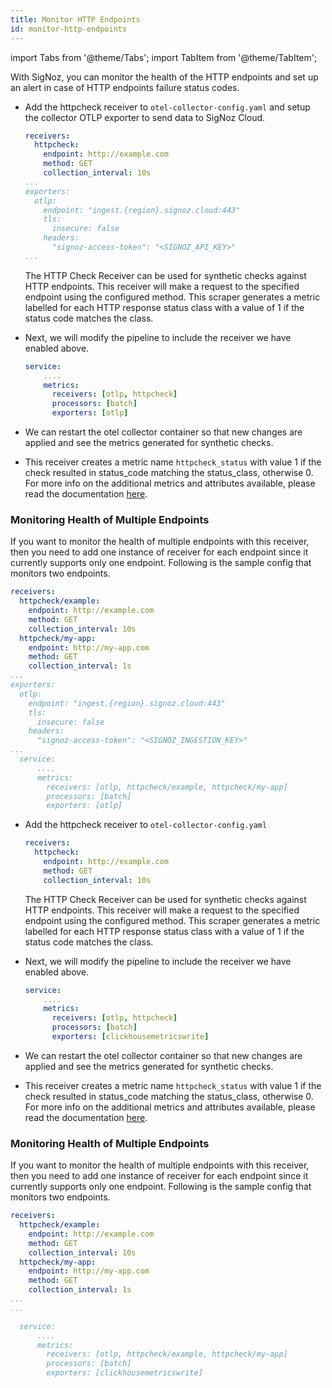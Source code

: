 ```yaml
---
title: Monitor HTTP Endpoints
id: monitor-http-endpoints
---
```


import Tabs from '@theme/Tabs';
import TabItem from '@theme/TabItem';

With SigNoz, you can monitor the health of the HTTP endpoints and set up an alert in case of HTTP endpoints failure status codes.

<Tabs>

<TabItem value="cloud" label="SigNoz Cloud" default>

  * Add the httpcheck receiver to `otel-collector-config.yaml` and setup the collector OTLP exporter to send data to SigNoz Cloud.

    ```yaml {2-5,8-13}
    receivers:
      httpcheck:
        endpoint: http://example.com
        method: GET
        collection_interval: 10s
    ...
    exporters:
      otlp:
        endpoint: "ingest.{region}.signoz.cloud:443"
        tls:
          insecure: false
        headers:
          "signoz-access-token": "<SIGNOZ_API_KEY>"
    ...
    ```

    The HTTP Check Receiver can be used for synthetic checks against HTTP endpoints. This receiver will make a request to the specified endpoint using the configured method. This scraper generates a metric labelled for each HTTP response status class with a value of 1 if the status code matches the class.

  * Next, we will modify the pipeline to include the receiver we have enabled above.

      ```yaml {4}
      service:
          ....
          metrics:
            receivers: [otlp, httpcheck]
            processors: [batch]
            exporters: [otlp]
      ```

  * We can restart the otel collector container so that new changes are applied and see the metrics generated for synthetic checks.

  * This receiver creates a metric name `httpcheck_status` with value 1 if the check resulted in status_code matching the status_class, otherwise 0. For more info on the additional metrics and attributes available, please read the documentation [here](https://github.com/open-telemetry/opentelemetry-collector-contrib/blob/main/receiver/httpcheckreceiver/documentation.md).


### Monitoring Health of Multiple Endpoints

  If you want to monitor the health of multiple endpoints with this receiver, then you need to add one instance of receiver for each endpoint since it currently supports only one endpoint. Following is the sample config that monitors two endpoints.
  

  ```yaml {2-9,12-17,22,24}
  receivers:
    httpcheck/example:
      endpoint: http://example.com
      method: GET
      collection_interval: 10s
    httpcheck/my-app:
      endpoint: http://my-app.com
      method: GET
      collection_interval: 1s
  ...
  exporters:
    otlp:
      endpoint: "ingest.{region}.signoz.cloud:443"
      tls:
        insecure: false
      headers:
        "signoz-access-token": "<SIGNOZ_INGESTION_KEY>"
  ...
    service:
        ....
        metrics:
          receivers: [otlp, httpcheck/example, httpcheck/my-app]
          processors: [batch]
          exporters: [otlp]
  ```

</TabItem>

<TabItem value="self-host" label="Self-Host" default>

* Add the httpcheck receiver to `otel-collector-config.yaml` 
  ```yaml {2-10}
  receivers:
    httpcheck:
      endpoint: http://example.com
      method: GET
      collection_interval: 10s
  ```
  The HTTP Check Receiver can be used for synthetic checks against HTTP endpoints. This receiver will make a request to the specified endpoint using the configured method. This scraper generates a metric labelled for each HTTP response status class with a value of 1 if the status code matches the class.

* Next, we will modify the pipeline to include the receiver we have enabled above.
    ```yaml {4}
    service:
        ....
        metrics:
          receivers: [otlp, httpcheck]
          processors: [batch]
          exporters: [clickhousemetricswrite]
    ```

* We can restart the otel collector container so that new changes are applied and see the metrics generated for synthetic checks.

* This receiver creates a metric name `httpcheck_status` with value 1 if the check resulted in status_code matching the status_class, otherwise 0. For more info on the additional metrics and attributes available, please read the documentation [here](https://github.com/open-telemetry/opentelemetry-collector-contrib/blob/main/receiver/httpcheckreceiver/documentation.md).

### Monitoring Health of Multiple Endpoints

If you want to monitor the health of multiple endpoints with this receiver, then you need to add one instance of receiver for each endpoint since it currently supports only one endpoint. Following is the sample config that monitors two endpoints.

  ```yaml {2-10}
  receivers:
    httpcheck/example:
      endpoint: http://example.com
      method: GET
      collection_interval: 10s
    httpcheck/my-app:
      endpoint: http://my-app.com
      method: GET
      collection_interval: 1s
  ...
  ...

    service:
        ....
        metrics:
          receivers: [otlp, httpcheck/example, httpcheck/my-app]
          processors: [batch]
          exporters: [clickhousemetricswrite]
  ```
</TabItem>
</Tabs>
